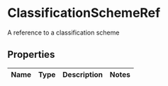

# ClassificationSchemeRef

A reference to a classification scheme
## Properties

Name | Type | Description | Notes
------------ | ------------- | ------------- | -------------



